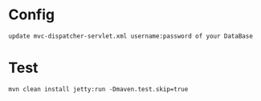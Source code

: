 # Config

    update mvc-dispatcher-servlet.xml username:password of your DataBase
    
# Test

    mvn clean install jetty:run -Dmaven.test.skip=true

